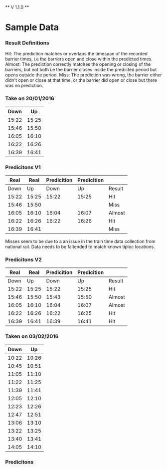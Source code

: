 ** V 1.1.0 **

# Sample Data

### Result Definitions 

Hit: The prediction matches or overlaps the timespan of the recorded barrier times, i.e the barriers open and close within the predicted times.
Almost: The prediction correctly matches the opening or closing of the barriers, but not both i.e the barrier closes inside the predicted period but opens outside the period.
Miss: The prediction was wrong, the barrier either didn't open or close at that time, or the barrier did open or close but there was no prediction.

### Take on 20/01/2016
 
| Down  | Up    |
| ----- | ----- |
| 15:22 | 15:25 |
| 15:46 | 15:50 |
| 16:05 | 16:10 |
| 16:22 | 16:26 |
| 16:39 | 16:41 |


### Predicitons V1

| Real  | Real  | Predicition  | Predicition  |        |
| ----- | ----- | ------------ | ------------ | ------ |
| Down  | Up    | Down         | Up           | Result |
| 15:22 | 15:25 | 15:22        | 15:25        | Hit    |
| 15:46 | 15:50 |              |              | Miss   |
| 16:05 | 16:10 | 16:04        | 16:07        | Almost |
| 16:22 | 16:26 | 16:22        | 16:26        | Hit    |
| 16:39 | 16:41 |              |              | Miss   |

Misses seem to be due to a an issue in the train time data collection from national rail. Data needs to be faltended to match known tiploc locations.


### Predicitons V2

| Real  | Real  | Predicition  | Predicition  |        |
| ----- | ----- | ------------ | ------------ | ------ |
| Down  | Up    | Down         | Up           | Result |
| 15:22 | 15:25 | 15:22        | 15:25        | Hit    |
| 15:46 | 15:50 | 15:43        | 15:50        | Almost |
| 16:05 | 16:10 | 16:04        | 16:07        | Almost |
| 16:22 | 16:26 | 16:22        | 16:25        | Hit    |
| 16:39 | 16:41 | 16:39        | 16:41        | Hit    |

### Taken on 03/02/2016

| Down  | Up    |
| ----- | ----- |
| 10:22 | 10:26 |
| 10:45 | 10:51 |
| 11:05 | 11:10 |
| 11:22 | 11:25 |
| 11:39 | 11:41 |
| 12:05 | 12:10 |
| 12:23 | 12:26 |
| 12:47 | 12:51 |
| 13:06 | 13:10 |
| 13:22 | 13:25 |
| 13:40 | 13:41 |
| 14:05 | 14:10 |

### Predicitons
